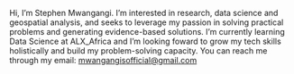 Hi, I’m Stephen Mwangangi. I’m interested in research, data science and geospatial analysis, 
and seeks to leverage my passion in solving practical problems and generating evidence-based solutions. 
I’m currently learning Data Science at ALX_Africa and I’m looking foward to grow my tech skills holistically and build my problem-solving capacity.
You can reach me through my email: mwangangisofficial@gmail.com


<!---
WanCodes01/WanCodes01 is a ✨ special ✨ repository because its `README.md` (this file) appears on your GitHub profile.
You can click the Preview link to take a look at your changes.
--->
